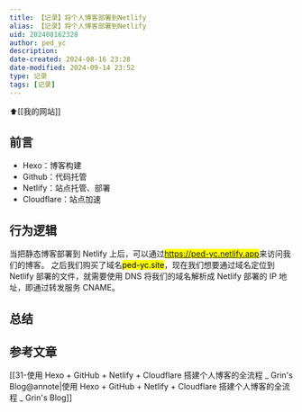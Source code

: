 ```yaml
---
title: 【记录】将个人博客部署到Netlify
alias: 【记录】将个人博客部署到Netlify
uid: 202408162328
author: ped_yc
description: 
date-created: 2024-08-16 23:28
date-modified: 2024-09-14 23:52
type: 记录 
tags: [记录]
---
```


⬆[[我的网站]]

## 前言

- Hexo：博客构建
- Github：代码托管
- Netlify：站点托管、部署
- Cloudflare：站点加速

## 行为逻辑

当把静态博客部署到 Netlify 上后，可以通过<mark class="hltr-red">https://ped-yc.netlify.app</mark>来访问我们的博客。
之后我们购买了域名<mark class="hltr-red">ped-yc.site</mark>，现在我们想要通过域名定位到 Netlify 部署的文件，就需要使用 DNS 将我们的域名解析成 Netlify 部署的 IP 地址，即通过转发服务 CNAME。

## 总结

## 参考文章

[[31-使用 Hexo + GitHub + Netlify + Cloudflare 搭建个人博客的全流程 _ Grin's Blog@annote|使用 Hexo + GitHub + Netlify + Cloudflare 搭建个人博客的全流程 _ Grin's Blog]]
